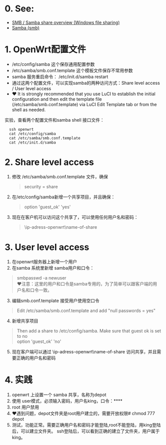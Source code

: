 # 0. See: 
- [SMB / Samba share overview (Windows file sharing)](https://openwrt.org/docs/guide-user/services/nas/samba_configuration)
- [Samba (smb)](https://openwrt.org/docs/guide-user/services/nas/samba)

# 1. OpenWrt配置文件
 -  /etc/config/samba 这个保存通用配置参数
 -  /etc/samba/smb.conf.template 这个模板文件保存不常用参数
 - samba 服务重启命令： /etc/init.d/samba restart
 - 通过这两个配置文件，可以实现samba的两种访问方式：Share level access / User level access
 -  ❤️ It is strongly recommended that you use LuCI to establish the initial configuration and then edit the template file (/etc/samba/smb.conf.template) via LuCI Edit Template tab or from the shell as needed. 

实验，查看两个配置文件和samba shell 接口文件：

```
  ssh openwrt
  cat /etc/config/samba
  cat /etc/samba/smb.conf.template
  cat /etc/init.d/samba
```

# 2. Share level access
 1. 修改 /etc/samba/smb.conf.template 文件，确保  
    > security = share 
 2. 在/etc/config/samba新增一个共享项目，并且确保： 
    > option 'guest_ok' 'yes'  
 3. 现在在客户机可以访问这个共享了，可以使用任何用户名和密码：  
    > \\ip-adress-openwrt\name-of-share  
  
# 3. User level access
1. 在openwrt服务器上新增一个用户  
2. 在samba 系统里新增 samba用户和口令：  
  > smbpasswd -a newuser  
      ❤️注意：这里的用户和口令是samba专用的，为了简单可以跟客户端的用户名和口令一致。  
3. 编辑smb.conf.template 接受用户使用空口令  
  > Edit /etc/samba/smb.conf.template and add "null passwords = yes"
4. 新增共享项目   
  > Then add a share to /etc/config/samba. Make sure that guest ok is set to no   
  > option 'guest_ok' 'no'   
5. 现在客户端可以通过 \\ip-adress-openwrt\name-of-share 访问共享，并且需要正确的用户名和密码 

# 4. 实践
1. openwrt 上设置一个 samba 共享，名称为depot
2. 使用 user模式，必须输入密码，用户名king，口令：****
3. root 用户禁用
4. ❤️遇到问题，depot文件夹是root用户建立的，需要开放权限# chmod 777 depot
5. 测试，功能正常。需要正确用户名和密码才能登陆,root不能登陆，用king登陆后，可以建立文件夹。 ssh登陆后，可以看到正确的建立了文件夹，用户属于king。

